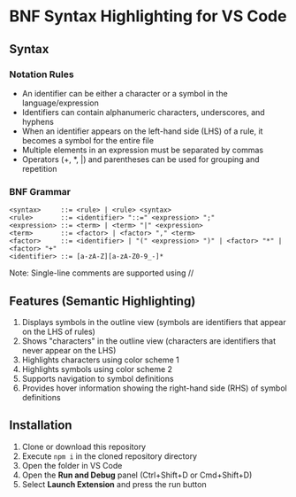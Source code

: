 # BNF Syntax Highlighting for VS Code

## Syntax

### Notation Rules
- An identifier can be either a character or a symbol in the language/expression
- Identifiers can contain alphanumeric characters, underscores, and hyphens
- When an identifier appears on the left-hand side (LHS) of a rule, it becomes a symbol for the entire file
- Multiple elements in an expression must be separated by commas
- Operators (+, *, |) and parentheses can be used for grouping and repetition

### BNF Grammar

```bnf
<syntax>     ::= <rule> | <rule> <syntax>
<rule>       ::= <identifier> "::=" <expression> ";"
<expression> ::= <term> | <term> "|" <expression>
<term>       ::= <factor> | <factor> "," <term>
<factor>     ::= <identifier> | "(" <expression> ")" | <factor> "*" | <factor> "+"
<identifier> ::= [a-zA-Z][a-zA-Z0-9_-]*
```

Note: Single-line comments are supported using //

## Features (Semantic Highlighting)

1. Displays symbols in the outline view (symbols are identifiers that appear on the LHS of rules)
2. Shows "characters" in the outline view (characters are identifiers that never appear on the LHS)
3. Highlights characters using color scheme 1
4. Highlights symbols using color scheme 2
5. Supports navigation to symbol definitions
6. Provides hover information showing the right-hand side (RHS) of symbol definitions


## Installation

1. Clone or download this repository
2. Execute `npm i` in the cloned repository directory
3. Open the folder in VS Code
4. Open the **Run and Debug** panel (Ctrl+Shift+D or Cmd+Shift+D)
5. Select **Launch Extension** and press the run button
